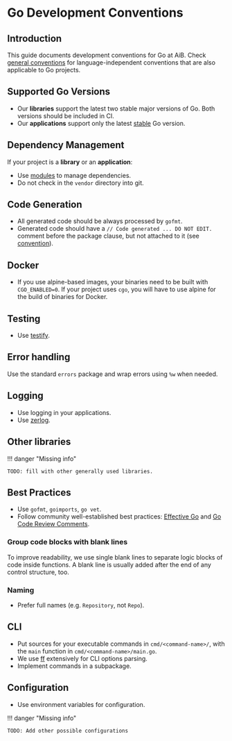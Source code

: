 # Go Development Conventions

## Introduction

This guide documents development conventions for Go at AiB. Check [general conventions](conventions.md) for language-independent conventions that are also applicable to Go projects.

## Supported Go Versions

* Our **libraries** support the latest two stable major versions of Go. Both versions should be included in CI.
* Our **applications** support only the latest [stable](https://golang.org/dl/#stable) Go version.

## Dependency Management

If your project is a **library** or an **application**:

* Use [modules](https://github.com/golang/go/wiki/Modules) to manage dependencies.
* Do not check in the `vendor` directory into git.

## Code Generation

* All generated code should be always processed by `gofmt`.
* Generated code should have a `// Code generated ... DO NOT EDIT.` comment before the package clause, but not attached to it (see [convention](https://github.com/golang/go/issues/13560#issuecomment-288457920)).

## Docker

* If you use alpine-based images, your binaries need to be built with `CGO_ENABLED=0`. If your project uses `cgo`, you will have to use alpine for the build of binaries for Docker.

## Testing

* Use [testify](https://github.com/stretchr/testify).

## Error handling

Use the standard `errors` package and wrap errors using `%w` when needed.

## Logging

* Use logging in your applications.
* Use [zerlog](https://github.com/rs/zerolog).

## Other libraries

!!! danger "Missing info"

    TODO: fill with other generally used libraries.

## Best Practices

* Use `gofmt`, `goimports`, `go vet`.
* Follow community well-established best practices: [Effective Go](https://golang.org/doc/effective_go.html) and [Go Code Review Comments](https://github.com/golang/go/wiki/CodeReviewComments).

### Group code blocks with blank lines

To improve readability, we use single blank lines to separate logic blocks of code inside functions.
A blank line is usually added after the end of any control structure, too.

### Naming

* Prefer full names (e.g. `Repository`, not `Repo`).

## CLI

* Put sources for your executable commands in `cmd/<command-name>/`, with the `main` function in `cmd/<command-name>/main.go`.
* We use [ff](github.com/peterbourgon/ff) extensively for CLI options parsing.
* Implement commands in a subpackage.

## Configuration

* Use environment variables for configuration.

!!! danger "Missing info"

    TODO: Add other possible configurations